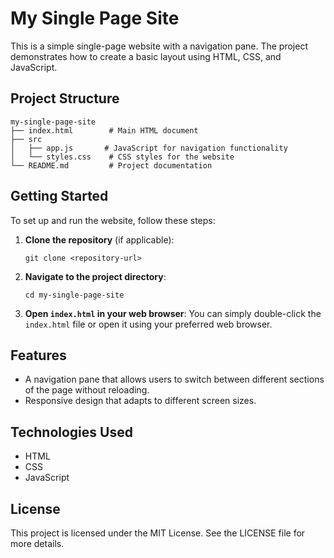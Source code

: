 # My Single Page Site

This is a simple single-page website with a navigation pane. The project demonstrates how to create a basic layout using HTML, CSS, and JavaScript.

## Project Structure

```
my-single-page-site
├── index.html        # Main HTML document
├── src
│   ├── app.js       # JavaScript for navigation functionality
│   └── styles.css    # CSS styles for the website
└── README.md         # Project documentation
```

## Getting Started

To set up and run the website, follow these steps:

1. **Clone the repository** (if applicable):
   ```
   git clone <repository-url>
   ```

2. **Navigate to the project directory**:
   ```
   cd my-single-page-site
   ```

3. **Open `index.html` in your web browser**:
   You can simply double-click the `index.html` file or open it using your preferred web browser.

## Features

- A navigation pane that allows users to switch between different sections of the page without reloading.
- Responsive design that adapts to different screen sizes.

## Technologies Used

- HTML
- CSS
- JavaScript

## License

This project is licensed under the MIT License. See the LICENSE file for more details.